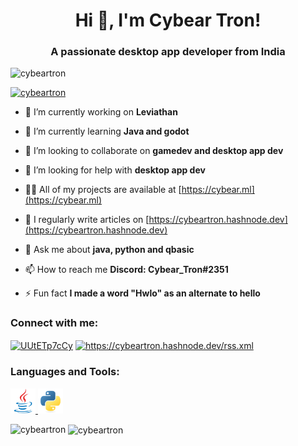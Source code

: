 <h1 align="center">Hi 👋, I'm Cybear Tron!</h1>
<h3 align="center">A passionate desktop app developer from India</h3>

<p align="left"> <img src="https://komarev.com/ghpvc/?username=cybeartron&label=Profile%20views&color=0e75b6&style=flat" alt="cybeartron" /> </p>

<p align="left"> <a href="https://github.com/ryo-ma/github-profile-trophy"><img src="https://github-profile-trophy.vercel.app/?username=cybeartron" alt="cybeartron" /></a> </p>

- 🔭 I’m currently working on **Leviathan**

- 🌱 I’m currently learning **Java and godot**

- 👯 I’m looking to collaborate on **gamedev and desktop app dev**

- 🤝 I’m looking for help with **desktop app dev**

- 👨‍💻 All of my projects are available at [https://cybear.ml](https://cybear.ml)

- 📝 I regularly write articles on [https://cybeartron.hashnode.dev](https://cybeartron.hashnode.dev)

- 💬 Ask me about **java, python and qbasic**

- 📫 How to reach me **Discord: Cybear_Tron#2351**

- ⚡ Fun fact **I made a word "Hwlo" as an alternate to hello**

<h3 align="left">Connect with me:</h3>
<p align="left">
<a href="https://discord.gg/UUtETp7cCy" target="blank"><img align="center" src="https://raw.githubusercontent.com/rahuldkjain/github-profile-readme-generator/master/src/images/icons/Social/discord.svg" alt="UUtETp7cCy" height="30" width="40" /></a>
<a href="/https://cybeartron.hashnode.dev/rss.xml" target="blank"><img align="center" src="https://raw.githubusercontent.com/rahuldkjain/github-profile-readme-generator/master/src/images/icons/Social/rss.svg" alt="https://cybeartron.hashnode.dev/rss.xml" height="30" width="40" /></a>
</p>

<h3 align="left">Languages and Tools:</h3>
<p align="left"> <a href="https://www.java.com" target="_blank"> <img src="https://raw.githubusercontent.com/devicons/devicon/master/icons/java/java-original.svg" alt="java" width="40" height="40"/> </a> <a href="https://www.python.org" target="_blank"> <img src="https://raw.githubusercontent.com/devicons/devicon/master/icons/python/python-original.svg" alt="python" width="40" height="40"/> </a> </p>

<p><img align="left" src="https://github-readme-stats.vercel.app/api/top-langs?username=cybeartron&show_icons=true&locale=en&layout=compact" alt="cybeartron" /></p>

<p>&nbsp;<img align="center" src="https://github-readme-stats.vercel.app/api?username=cybeartron&show_icons=true&locale=en" alt="cybeartron" /></p>
